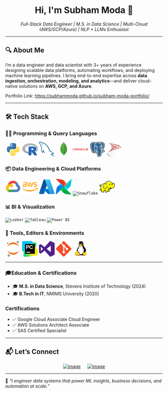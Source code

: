 <h1 align="center">Hi, I'm Subham Moda 👋</h1>
<p align="center">
  <em>Full-Stack Data Engineer | M.S. in Data Science | Multi-Cloud (AWS/GCP/Azure) | NLP + LLMs Enthusiast</em>
</p>

---

<h2>🔍 About Me</h2>

I’m a data engineer and data scientist with 3+ years of experience designing scalable data platforms, automating workflows, and deploying machine learning pipelines. I bring end-to-end expertise across **data ingestion, orchestration, modeling, and analytics**—and deliver cloud-native solutions on **AWS, GCP, and Azure**.

Portfolio Link: https://subhammoda.github.io/subham-moda-portfolio/

---


<h2>🛠️ Tech Stack</h2>

<h3>👨‍💻 Programming & Query Languages</h3>
<code><img width="50" height="50" src="https://raw.githubusercontent.com/devicons/devicon/master/icons/python/python-original.svg" alt="Python"/></code>
<code><img width="50" height="50" src="https://raw.githubusercontent.com/devicons/devicon/master/icons/r/r-original.svg" alt="R"/></code>
<code><img width="50" height="50" src="https://raw.githubusercontent.com/devicons/devicon/master/icons/mysql/mysql-original.svg" alt="MySQL"/></code>
<code><img width="50" height="50" src="https://raw.githubusercontent.com/devicons/devicon/master/icons/mongodb/mongodb-original.svg" alt="MongoDB"/></code>
<code><img width="50" height="50" src="https://raw.githubusercontent.com/devicons/devicon/master/icons/oracle/oracle-original.svg" alt="Oracle"/></code>
<code><img width="50" height="50" src="https://raw.githubusercontent.com/devicons/devicon/master/icons/postgresql/postgresql-original.svg" alt="PostgreSQL"/></code>
<code><img width="50" height="50" src="https://raw.githubusercontent.com/devicons/devicon/master/icons/microsoftsqlserver/microsoftsqlserver-original.svg" alt="SQL Server"/></code>

<h3>📦 Data Engineering & Cloud Platforms</h3> 
<code><img width="50" height="50" src="https://raw.githubusercontent.com/devicons/devicon/master/icons/googlecloud/googlecloud-original.svg" alt="GCP"/></code>
<code><img width="50" height="50" src="https://github.com/devicons/devicon/blob/master/icons/amazonwebservices/amazonwebservices-plain-wordmark.svg" alt="AWS"/></code>
<code><img width="50" height="50" src="https://raw.githubusercontent.com/devicons/devicon/master/icons/azure/azure-original.svg" alt="Azure"/></code>
<code><img width="50" height="50" src="https://raw.githubusercontent.com/devicons/devicon/master/icons/apacheairflow/apacheairflow-original.svg" alt="Airflow"/></code>
<code><img width="50" height="50" src="https://www.vectorlogo.zone/logos/snowflake/snowflake-icon.svg" alt="Snowflake"/></code>
<code><img width="50" height="50" src="https://raw.githubusercontent.com/devicons/devicon/master/icons/hadoop/hadoop-original.svg" alt="Hadoop"/></code>

<h3>📊 BI & Visualization</h3>
<code><img width="50" height="50" src="https://raw.githubusercontent.com/simple-icons/simple-icons/develop/icons/looker.svg" alt="Looker"/></code>
<code><img width="50" height="50" src="https://github.com/gilbarbara/logos/blob/main/logos/tableau-icon.svg" alt="Tableau"/></code>
<code><img width="50" height="50" src="https://upload.wikimedia.org/wikipedia/commons/c/cf/New_Power_BI_Logo.svg" alt="Power BI"/></code>

<h3>🧰 Tools, Editors & Environments</h3>
<code><img width="50" height="50" src="https://raw.githubusercontent.com/devicons/devicon/master/icons/jupyter/jupyter-original.svg" alt="Jupyter"/></code>
<code><img width="50" height="50" src="https://raw.githubusercontent.com/devicons/devicon/master/icons/pycharm/pycharm-original.svg" alt="PyCharm"/></code>
<code><img width="50" height="50" src="https://raw.githubusercontent.com/devicons/devicon/master/icons/visualstudio/visualstudio-plain.svg" alt="Visual Studio"/></code>
<code><img width="50" height="50" src="https://raw.githubusercontent.com/devicons/devicon/master/icons/git/git-original.svg" alt="Git"/></code>
<code><img width="50" height="50" src="https://raw.githubusercontent.com/devicons/devicon/master/icons/linux/linux-original.svg" alt="Linux"/></code>

---

<h3>🎓Education & Certifications</h3>

- 🎓 **M.S. in Data Science**, Stevens Institute of Technology (2024)  
- 🎓 **B.Tech in IT**, NMIMS University (2020)  

<h3>Certifications</h3>

- ✅ Google Cloud Associate Cloud Engineer  
- ✅ AWS Solutions Architect Associate  
- ✅ SAS Certified Specialist

---

<h2>📬 Let’s Connect</h2>

<div align="center">
  
  [![image](https://img.shields.io/badge/LinkedIn-0077B5?style=for-the-badge&logo=linkedin&logoColor=white)](https://www.linkedin.com/in/subhammoda) &emsp; 
  [![image](https://img.shields.io/badge/Gmail-D14836?style=for-the-badge&logo=gmail&logoColor=white)](mailto:subhammoda@gmail.com)

</div>


---

📌 *“I engineer data systems that power ML insights, business decisions, and automation at scale.”*

